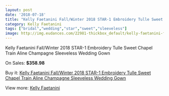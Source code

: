 ```yaml
---
layout: post
date: '2018-07-18'
title: "Kelly Faetanini Fall/Winter 2018 STAR-1 Embroidery Tulle Sweet Chapel Train Aline Champagne Sleeveless Wedding Gown"
category: Kelly Faetanini
tags: ["bridal","wedding","star","sweet","sleeveless"]
image: http://img.eudances.com/22981-thickbox_default/kelly-faetanini-fall-winter-2018-star-1-embroidery-tulle-sweet-chapel-train-aline-champagne-sleeveless-wedding-gown.jpg
---
```

Kelly Faetanini Fall/Winter 2018 STAR-1 Embroidery Tulle Sweet Chapel Train Aline Champagne Sleeveless Wedding Gown

On Sales: **$358.98**
<a href="https://www.eudances.com/en/kelly-faetanini/7345-kelly-faetanini-fall-winter-2018-star-1-embroidery-tulle-sweet-chapel-train-aline-champagne-sleeveless-wedding-gown.html"><amp-img layout="responsive" width="600" height="600" src="//img.eudances.com/22981-thickbox_default/kelly-faetanini-fall-winter-2018-star-1-embroidery-tulle-sweet-chapel-train-aline-champagne-sleeveless-wedding-gown.jpg" alt="Kelly Faetanini Fall/Winter 2018 STAR-1 Embroidery Tulle Sweet Chapel Train Aline Champagne Sleeveless Wedding Gown 0" /></a>
<a href="https://www.eudances.com/en/kelly-faetanini/7345-kelly-faetanini-fall-winter-2018-star-1-embroidery-tulle-sweet-chapel-train-aline-champagne-sleeveless-wedding-gown.html"><amp-img layout="responsive" width="600" height="600" src="//img.eudances.com/22983-thickbox_default/kelly-faetanini-fall-winter-2018-star-1-embroidery-tulle-sweet-chapel-train-aline-champagne-sleeveless-wedding-gown.jpg" alt="Kelly Faetanini Fall/Winter 2018 STAR-1 Embroidery Tulle Sweet Chapel Train Aline Champagne Sleeveless Wedding Gown 1" /></a>
<a href="https://www.eudances.com/en/kelly-faetanini/7345-kelly-faetanini-fall-winter-2018-star-1-embroidery-tulle-sweet-chapel-train-aline-champagne-sleeveless-wedding-gown.html"><amp-img layout="responsive" width="600" height="600" src="//img.eudances.com/22982-thickbox_default/kelly-faetanini-fall-winter-2018-star-1-embroidery-tulle-sweet-chapel-train-aline-champagne-sleeveless-wedding-gown.jpg" alt="Kelly Faetanini Fall/Winter 2018 STAR-1 Embroidery Tulle Sweet Chapel Train Aline Champagne Sleeveless Wedding Gown 2" /></a>

Buy it: [Kelly Faetanini Fall/Winter 2018 STAR-1 Embroidery Tulle Sweet Chapel Train Aline Champagne Sleeveless Wedding Gown](https://www.eudances.com/en/kelly-faetanini/7345-kelly-faetanini-fall-winter-2018-star-1-embroidery-tulle-sweet-chapel-train-aline-champagne-sleeveless-wedding-gown.html "Kelly Faetanini Fall/Winter 2018 STAR-1 Embroidery Tulle Sweet Chapel Train Aline Champagne Sleeveless Wedding Gown")

View more: [Kelly Faetanini](https://www.eudances.com/en/114-kelly-faetanini "Kelly Faetanini")